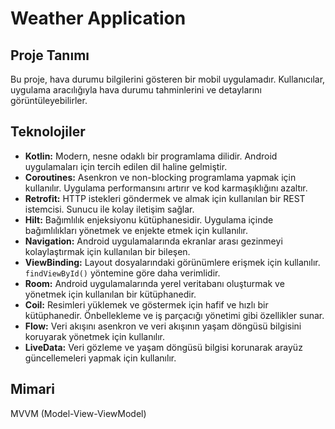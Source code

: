 # Weather Application

## Proje Tanımı

Bu proje, hava durumu bilgilerini gösteren bir mobil uygulamadır. Kullanıcılar, uygulama aracılığıyla hava durumu tahminlerini ve detaylarını görüntüleyebilirler.

## Teknolojiler

- **Kotlin:** Modern, nesne odaklı bir programlama dilidir. Android uygulamaları için tercih edilen dil haline gelmiştir.
- **Coroutines:** Asenkron ve non-blocking programlama yapmak için kullanılır. Uygulama performansını artırır ve kod karmaşıklığını azaltır.
- **Retrofit:** HTTP istekleri göndermek ve almak için kullanılan bir REST istemcisi. Sunucu ile kolay iletişim sağlar.
- **Hilt:** Bağımlılık enjeksiyonu kütüphanesidir. Uygulama içinde bağımlılıkları yönetmek ve enjekte etmek için kullanılır.
- **Navigation:** Android uygulamalarında ekranlar arası gezinmeyi kolaylaştırmak için kullanılan bir bileşen.
- **ViewBinding:** Layout dosyalarındaki görünümlere erişmek için kullanılır. `findViewById()` yöntemine göre daha verimlidir.
- **Room:** Android uygulamalarında yerel veritabanı oluşturmak ve yönetmek için kullanılan bir kütüphanedir.
- **Coil:** Resimleri yüklemek ve göstermek için hafif ve hızlı bir kütüphanedir. Önbellekleme ve iş parçacığı yönetimi gibi özellikler sunar.
- **Flow:** Veri akışını asenkron ve veri akışının yaşam döngüsü bilgisini koruyarak yönetmek için kullanılır.
- **LiveData:** Veri gözleme ve yaşam döngüsü bilgisi korunarak arayüz güncellemeleri yapmak için kullanılır.

## Mimari

MVVM (Model-View-ViewModel)


